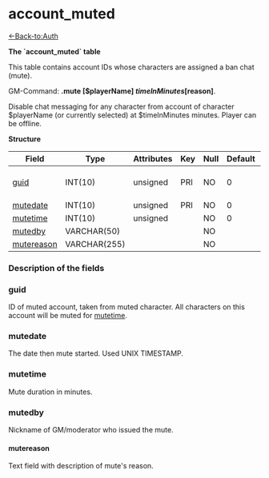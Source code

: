 # account\_muted

[<-Back-to:Auth](database-auth.md)

**The \`account\_muted\` table**

This table contains account IDs whose characters are assigned a ban chat (mute).

GM-Command: **.mute [$playerName] $timeInMinutes [$reason]**.

Disable chat messaging for any character from account of character $playerName (or currently selected) at $timeInMinutes minutes. Player can be offline.

**Structure**

| Field           | Type         | Attributes | Key | Null | Default | Extra | Comment                  |
|-----------------|--------------|------------|-----|------|---------|-------|--------------------------|
| [guid][1]       | INT(10)      | unsigned   | PRI | NO   | 0       |       | Global Unique Identifier |
| [mutedate][2]   | INT(10)      | unsigned   | PRI | NO   | 0       |       |                          |
| [mutetime][3]   | INT(10)      | unsigned   |     | NO   | 0       |       |                          |
| [mutedby][4]    | VARCHAR(50)  |            |     | NO   |         |       |                          |
| [mutereason][5] | VARCHAR(255) |            |     | NO   |         |       |                          |

[1]: #guid
[2]: #mutedate
[3]: #mutetime
[4]: #mutedby
[5]: #mutereason

### Description of the fields

### guid

ID of muted account, taken from muted character. All characters on this account will be muted for [mutetime](#mutetime).

### mutedate

The date then mute started. Used UNIX TIMESTAMP.

### mutetime

Mute duration in minutes.

### mutedby

Nickname of GM/moderator who issued the mute.

#### mutereason

Text field with description of mute's reason.
